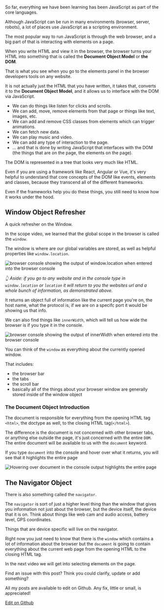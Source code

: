 So far, everything we have been learning has been JavaScript as part of the core languages.

Although JavaScript can be run in many environments (browser, server, robots), a lot of places use JavaScript as a scripting environment.

The most popular way to run JavaScript is through the web browser, and a big part of that is interacting with elements on a page.

When you write HTML and view it in the browser, the browser turns your HTML into something that is called the **Document Object Model** or **the DOM**.

That is what you see when you go to the elements panel in the browser developers tools on any website.

It is not actually just the HTML that you have written, it takes that, converts it to the **Document Object Model**, and it allows us to interface with the DOM via JavaScript.

-   We can do things like listen for clicks and scrolls.
-   We can add, move, remove elements from that page or things like text, images, etc.
-   We can add and remove CSS classes from elements which can trigger animations.
-   We can fetch new data.
-   We can play music and video.
-   We can add any type of interaction to the page.
-   ... and that is done by writing JavaScript that interfaces with the DOM (the things that are on the page, the elements on the page).

The DOM is represented in a tree that looks very much like HTML.

Even if you are using a framework like React, Angular or Vue, it's very helpful to understand that core concepts of the DOM like events, elements and classes, because they transcend all of the different frameworks.

Even if the frameworks help you do these things, you still need to know how it works under the hood.

## [](https://wesbos.com/javascript/01-the-basics/variables-and-statements#window-object-refresher)Window Object Refresher

A quick refresher on the Window.

In the scope video, we learned that the global scope in the browser is called the `window`.

The window is where are our global variables are stored, as well as helpful properties like `window.location`.

![browser console showing the output of window.location when entered into the browser console](https://wesbos.com/c7b83c23f49ed8b62e3f149a209f9137/window-location.gif)

_👆 Aside: if you go to any website and in the console type in `window.location` or `location` it will return to you the websites url and a whole bunch of information, as demonstrated above._

It returns an object full of information like the current page you're on, the host name, what the protocol is, if we are on a specifc port it would be showing us that info.

We can also find things like `innerWidth`, which will tell us how wide the browser is if you type it in the console.

  ![browser console showing the output of innerWidth when entered into the browser console](https://wesbos.com/static/73c8fd785f9979fd680584b94c236648/a6b04/221.png "browser console showing the output of innerWidth when entered into the browser console")

You can think of the `window` as everything about the currently opened window.

That includes:

-   the browser bar
-   the tabs
-   the scroll bar
-   basically all of the things about your browser window are generally stored inside of the window object

### [](https://wesbos.com/javascript/01-the-basics/variables-and-statements#the-document-object-introduction)The Document Object Introduction

The document is responsible for everything from the opening HTML tag `<html>`, the doctype as well, to the closing HTML tag(`</html>`).

The difference is the document is not concerned with other browser tabs, or anything else outside the page, it's just concerned with the entire `DOM`. The entire document will be available to us with the `document` keyword.

If you type `document` into the console and hover over what it returns, you will see that it highlights the entire page

![Hovering over document in the console output highlights the entire page](https://wesbos.com/cd4741bef54b8228855a78c05b9e77ca/document.gif)

## [](https://wesbos.com/javascript/01-the-basics/variables-and-statements#the-navigator-object)The Navigator Object

There is also something called the `navigator`.

The `navigator` is sort of just a higher level thing than the window that gives you information not just about the browser, but the device itself, the device that it is on. Think about things like web cam and audio access, battery level, GPS coordinates.

Things that are device specific will live on the navigator.

Right now you just need to know that there is the `window` which contains a lot of information about the browser but the `document` is going to contain everything about the current web page from the opening HTML to the closing HTML tag.

In the next video we will get into selecting elements on the page.

Find an issue with this post? Think you could clarify, update or add something?

All my posts are available to edit on Github. Any fix, little or small, is appreciated!

[Edit on Github](https://github.com/wesbos/wesbos/tree/master/src/javascript/04-the-dom/20-introduction-to-the-dom/20-introduction-to-the-dom.mdx)